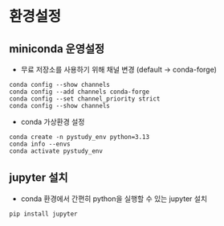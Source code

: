 # 환경설정

## miniconda 운영설정

* 무료 저장소를 사용하기 위해 채널 변경 (default -> conda-forge)

```
conda config --show channels 
conda config --add channels conda-forge
conda config --set channel_priority strict
conda config --show channels
```

* conda 가상환경 설정

```
conda create -n pystudy_env python=3.13
conda info --envs  
conda activate pystudy_env 
```

## jupyter 설치

* conda 환경에서 간편히 python을 실행할 수 있는 jupyter 설치

```
pip install jupyter
```

